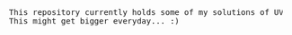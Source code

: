 <pre>
  This repository currently holds some of my solutions of UVa.
  This might get bigger everyday... :)
</pre>
